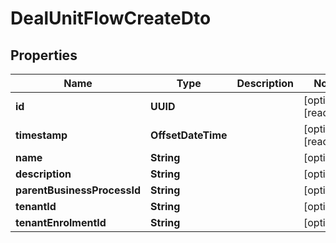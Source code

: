 

# DealUnitFlowCreateDto


## Properties

| Name | Type | Description | Notes |
|------------ | ------------- | ------------- | -------------|
|**id** | **UUID** |  |  [optional] [readonly] |
|**timestamp** | **OffsetDateTime** |  |  [optional] [readonly] |
|**name** | **String** |  |  [optional] |
|**description** | **String** |  |  [optional] |
|**parentBusinessProcessId** | **String** |  |  [optional] |
|**tenantId** | **String** |  |  [optional] |
|**tenantEnrolmentId** | **String** |  |  [optional] |



